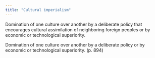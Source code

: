 ```yaml
---
title: "Cultural imperialism"
---
```

Domination of one culture over another by a deliberate policy that encourages cultural assimilation of neighboring foreign peoples or by economic or technological superiority.

Domination of one culture over another by a deliberate policy or by economic or technological superiority. (p. 894)

